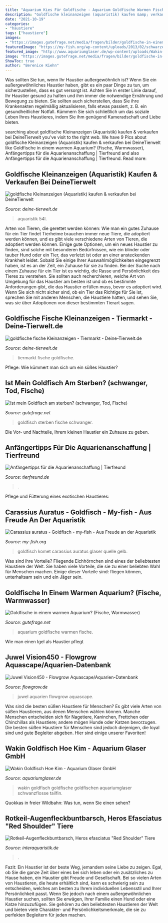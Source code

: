 ```yaml
---
title: "Aquarium Kies Für Goldfische - Aquarium Goldfische Warmen Fische"
description: "Goldfische kleinanzeigen (aquaristik) kaufen &amp; verkaufen bei deinetierwelt"
date: "2021-10-19"
categories:
- "haustiere"
tags: ["haustiere"]
images:
- "https://images.gutefrage.net/media/fragen/bilder/goldfische-in-einem-warmen-aquarium/0_original.jpg?v=1464020599000"
featuredImage: "https://my-fish.org/wp-content/uploads/2013/02/schwarzer-Komet.jpg"
featured_image: "http://www.aquariumglaser.de/wp-content/uploads/Wakin-Goldfisch-Hoe-Kim_02.jpeg"
image: "https://images.gutefrage.net/media/fragen/bilder/goldfische-in-einem-warmen-aquarium/0_original.jpg?v=1464020599000"
ShowToc: true
author: "Berenice Kiehn"
---
```



Was sollten Sie tun, wenn Ihr Haustier außergewöhnlich ist?
Wenn Sie ein außergewöhnliches Haustier haben, gibt es ein paar Dinge zu tun, um sicherzustellen, dass es gut versorgt ist. Achten Sie in erster Linie darauf, Ihr Haustier gesund zu halten und ihm immer die notwendige Ernährung und Bewegung zu bieten. Sie sollten auch sicherstellen, dass Sie ihre Krankenakten regelmäßig aktualisieren, falls etwas passiert, z. B. ein gesundheitlicher Notfall. Kümmern Sie sich schließlich um das soziale Leben Ihres Haustieres, indem Sie ihm genügend Kameradschaft und Liebe bieten.

	

		
searching about goldfische Kleinanzeigen (Aquaristik) kaufen &amp; verkaufen bei DeineTierwelt you've visit to the right web. We have 9 Pics about goldfische Kleinanzeigen (Aquaristik) kaufen &amp; verkaufen bei DeineTierwelt like Goldfische in einem warmen Aquarium? (Fische, Warmwasser), Anfängertipps für die Aquarienanschaffung | Tierfreund and also Anfängertipps für die Aquarienanschaffung | Tierfreund. Read more:
		
    
## Goldfische Kleinanzeigen (Aquaristik) Kaufen &amp; Verkaufen Bei DeineTierwelt

<img loading=lazy src="https://pic9.qimage.de/29/37/22/203223729.jpg" onerror="this.onerror=null;this.src='https://tse3.mm.bing.net/th?id=OIP.GUoYubJn0znYaJo705wANQHaJ4&amp;pid=15.1';" alt="goldfische Kleinanzeigen (Aquaristik) kaufen &amp; verkaufen bei DeineTierwelt">

_Source: deine-tierwelt.de_

>aquaristik 54l. 

	

Arten von Tieren, die gerettet werden können: Wie man ein gutes Zuhause für ein Tier findet
Tierheime brauchen immer neue Tiere, die adoptiert werden können, und es gibt viele verschiedene Arten von Tieren, die adoptiert werden können. Einige gute Optionen, um ein neues Haustier zu finden, sind solche mit besonderen Bedürfnissen, wie ein blinder oder tauber Hund oder ein Tier, das verletzt ist oder an einer ansteckenden Krankheit leidet. Sobald Sie einige Ihrer Auswahlmöglichkeiten eingegrenzt haben, ist es an der Zeit, ein Zuhause für sie zu finden.
Bei der Suche nach einem Zuhause für ein Tier ist es wichtig, die Rasse und Persönlichkeit des Tieres zu verstehen. Sie sollten auch recherchieren, welche Art von Umgebung für das Haustier am besten ist und ob es bestimmte Anforderungen gibt, die das Haustier erfüllen muss, bevor es adoptiert wird. Wenn Sie sich nicht sicher sind, ob ein Tier das Richtige für Sie ist, sprechen Sie mit anderen Menschen, die Haustiere hatten, und sehen Sie, was sie über Adoptionen von dieser bestimmten Tierart sagen.

    
## Goldfische Fische Kleinanzeigen - Tiermarkt - Deine-Tierwelt.de

<img loading=lazy src="http://bild8.qimage.de/aquarium-foto-bild-116870108.jpg" onerror="this.onerror=null;this.src='https://tse3.mm.bing.net/th?id=OIP.iBHn1pVRXaEAR2CraBa8RAFNC7&amp;pid=15.1';" alt="goldfische fische Kleinanzeigen - Tiermarkt - Deine-Tierwelt.de">

_Source: deine-tierwelt.de_

>tiermarkt fische goldfische. 

	

Pflege: Wie kümmert man sich um ein süßes Haustier?

    
## Ist Mein Goldfisch Am Sterben? (schwanger, Tod, Fische)

<img loading=lazy src="https://images.gutefrage.net/media/fragen/bilder/ist-mein-goldfisch-am-sterben/1_original.jpg?v=1451404268000" onerror="this.onerror=null;this.src='https://tse1.mm.bing.net/th?id=OIP.T50RtQyCSY9sLi3MtqC5gAHaHa&amp;pid=15.1';" alt="Ist mein Goldfisch am sterben? (schwanger, Tod, Fische)">

_Source: gutefrage.net_

>goldfisch sterben fische schwanger. 

	

Die Vor- und Nachteile, Ihrem kleinen Haustier ein Zuhause zu geben.

    
## Anfängertipps Für Die Aquarienanschaffung | Tierfreund

<img loading=lazy src="https://www.tierfreund.de/wp-content/uploads/2013/12/267751_web_R_K_B_by_Cornerstone_pixelio.de_1.jpg" onerror="this.onerror=null;this.src='https://tse4.mm.bing.net/th?id=OIP.KecDF88q6RwpTUHF8DSSRwHaFj&amp;pid=15.1';" alt="Anfängertipps für die Aquarienanschaffung | Tierfreund">

_Source: tierfreund.de_

>. 

	

Pflege und Fütterung eines exotischen Haustieres:

    
## Carassius Auratus - Goldfisch - My-fish - Aus Freude An Der Aquaristik

<img loading=lazy src="https://my-fish.org/wp-content/uploads/2013/02/schwarzer-Komet.jpg" onerror="this.onerror=null;this.src='https://tse4.mm.bing.net/th?id=OIP.nfAAmFkN2g8KkqT721kB0gHaE8&amp;pid=15.1';" alt="Carassius auratus - Goldfisch - my-fish - Aus Freude an der Aquaristik">

_Source: my-fish.org_

>goldfisch komet carassius auratus glaser quelle gelb. 

	

Was sind ihre Vorteile?
Fliegende Eichhörnchen sind eines der beliebtesten Haustiere der Welt. Sie haben viele Vorteile, die sie zu einer beliebten Wahl für Menschen machen. Einige dieser Vorteile sind: fliegen können, unterhaltsam sein und ein Jäger sein.

    
## Goldfische In Einem Warmen Aquarium? (Fische, Warmwasser)

<img loading=lazy src="https://images.gutefrage.net/media/fragen/bilder/goldfische-in-einem-warmen-aquarium/0_original.jpg?v=1464020599000" onerror="this.onerror=null;this.src='https://tse1.mm.bing.net/th?id=OIP.FWkUGA_f27xdXYBoFmlkGQHaHa&amp;pid=15.1';" alt="Goldfische in einem warmen Aquarium? (Fische, Warmwasser)">

_Source: gutefrage.net_

>aquarium goldfische warmen fische. 

	

Wie man einen Igel als Haustier pflegt

    
## Juwel Vision450 - Flowgrow Aquascape/Aquarien-Datenbank

<img loading=lazy src="https://www.flowgrow.de/db/images/aquarien/planting/juwel-vision450-555cdfbc948c6.jpg" onerror="this.onerror=null;this.src='https://tse2.mm.bing.net/th?id=OIP.3AnAGcLwN5peLOKnpV8NCgHaEU&amp;pid=15.1';" alt="Juwel Vision450 - Flowgrow Aquascape/Aquarien-Datenbank">

_Source: flowgrow.de_

>juwel aquarien flowgrow aquascape. 

	

Was sind die besten süßen Haustiere für Menschen?
Es gibt viele Arten von süßen Haustieren, aus denen Menschen wählen können. Manche Menschen entscheiden sich für Nagetiere, Kaninchen, Frettchen oder Chinchillas als Haustiere; andere mögen Hunde oder Katzen bevorzugen. Die besten süßen Haustiere für Menschen sind jedoch diejenigen, die loyal sind und gute Begleiter abgeben. Hier sind einige unserer Favoriten!

    
## Wakin Goldfisch Hoe Kim - Aquarium Glaser GmbH

<img loading=lazy src="http://www.aquariumglaser.de/wp-content/uploads/Wakin-Goldfisch-Hoe-Kim_02.jpeg" onerror="this.onerror=null;this.src='https://tse2.mm.bing.net/th?id=OIP.65UH8VAxK7uabplTFjXU_AHaE8&amp;pid=15.1';" alt="Wakin Goldfisch Hoe Kim - Aquarium Glaser GmbH">

_Source: aquariumglaser.de_

>wakin goldfisch goldfische goldfischen aquariumglaser schwanzflosse tailfin. 

	

Quokkas in freier Wildbahn: Was tun, wenn Sie einen sehen?

    
## Rotkeil-Augenfleckbuntbarsch, Heros Efasciatus &quot;Red Shoulder&quot; Tiere

<img loading=lazy src="https://cdn02.plentymarkets.com/idwditcg5ajj/item/images/81119/full/Rotkeil-Augenfleckbuntbarsch-Heros-efasciatus-Red-Shoulder-1.jpg" onerror="this.onerror=null;this.src='https://tse3.mm.bing.net/th?id=OIP.9N9mgu-hndCC2g20HcromQHaE8&amp;pid=15.1';" alt="Rotkeil-Augenfleckbuntbarsch, Heros efasciatus &quot;Red Shoulder&quot; Tiere">

_Source: interaquaristik.de_

>. 

	

Fazit:
Ein Haustier ist der beste Weg, jemandem seine Liebe zu zeigen. Egal, ob Sie die ganze Zeit über eines bei sich leben oder ein zusätzliches zu Hause haben, ein Haustier gibt Freude und Gesellschaft. Bei so vielen Arten von Haustieren, die heute erhältlich sind, kann es schwierig sein zu entscheiden, welches am besten zu Ihrem individuellen Lebensstil und Ihrer Persönlichkeit passt. Wenn Sie jedoch nach einem außergewöhnlichen Haustier suchen, sollten Sie erwägen, Ihrer Familie einen Hund oder eine Katze hinzuzufügen. Sie gehören zu den beliebtesten Haustieren der Welt und bieten viele Charakter- und Persönlichkeitsmerkmale, die sie zu perfekten Begleitern für jeden machen.

